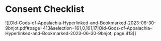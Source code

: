 

# Consent Checklist

![[Old-Gods-of-Appalachia-Hyperlinked-and-Bookmarked-2023-06-30-9bnjot.pdf#page=413&selection=161,0,161,17|Old-Gods-of-Appalachia-Hyperlinked-and-Bookmarked-2023-06-30-9bnjot, page 413]]

